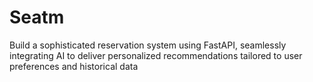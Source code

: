 # Seatm
Build a sophisticated reservation system using FastAPI, seamlessly integrating AI to deliver personalized recommendations tailored to user preferences and historical data
